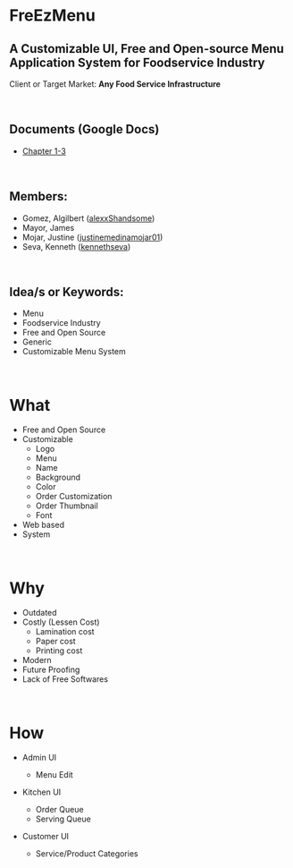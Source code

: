 # FreEzMenu
## A Customizable UI, Free and Open-source Menu Application System for Foodservice Industry
Client or Target Market: **Any Food Service Infrastructure**

<br>

## Documents (Google Docs)
* [Chapter 1-3](https://docs.google.com/document/d/1CyBjLKHEu7aeKQseCP-78buyEQsO7A2Cv2dc6O0QlFk/edit)

<br>

## Members:
* Gomez, Algilbert ([alexxShandsome](https://github.com/alexxShandsome))
* Mayor, James
* Mojar, Justine ([justinemedinamojar01](https://github.com/justinemedinamojar01))
* Seva, Kenneth ([kennethseva](https://github.com/kennethseva))

<br>

## Idea/s or Keywords:
* Menu
* Foodservice Industry
* Free and Open Source
* Generic
* Customizable Menu System

<br>

# What
- Free and Open Source
- Customizable
   + Logo
   + Menu
   + Name
   + Background
   + Color
   + Order Customization
   + Order Thumbnail
   + Font
- Web based
- System

<br>

# Why
- Outdated
- Costly (Lessen Cost)
   + Lamination cost
   + Paper cost
   + Printing cost
- Modern
- Future Proofing
- Lack of Free Softwares

<br>

# How
- Admin UI
   + Menu Edit

- Kitchen UI
   + Order Queue
   + Serving Queue

- Customer UI
   + Service/Product Categories

